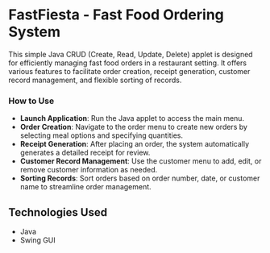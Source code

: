 # FastFiesta - Fast Food Ordering System
This simple Java CRUD (Create, Read, Update, Delete) applet is designed for efficiently managing fast food orders in a restaurant setting. 
It offers various features to facilitate order creation, receipt generation, customer record management, and flexible sorting of records.

### How to Use
- **Launch Application**: Run the Java applet to access the main menu.
- **Order Creation**: Navigate to the order menu to create new orders by selecting meal options and specifying quantities.
- **Receipt Generation**: After placing an order, the system automatically generates a detailed receipt for review.
- **Customer Record Management**: Use the customer menu to add, edit, or remove customer information as needed.
- **Sorting Records**: Sort orders based on order number, date, or customer name to streamline order management.

## Technologies Used
- Java
- Swing GUI
